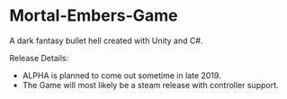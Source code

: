 # Mortal-Embers-Game
A dark fantasy bullet hell created with Unity and C#.

Release Details:
* ALPHA is planned to come out sometime in late 2019.
* The Game will most likely be a steam release with controller support.
